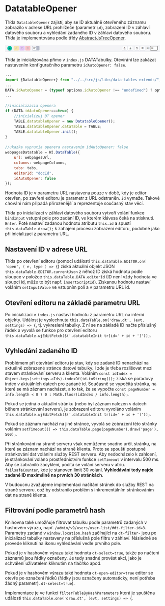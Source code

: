 # DatatableOpener

Třída `DatatableOpener` zajistí, aby se ID aktuálně otevřeného záznamu zobrazilo v adrese URL prohlížeče (parametr `id`), zobrazení ID v záhlaví datového souboru a vyhledání zadaného ID v záhlaví datového souboru. Třída je implementována podle třídy [AbstractJsTreeOpener](js-tree-document-opener.md).

![](datatable-opener.png)

Třída je inicializována přímo v `index.js` DATATabulky. Otevírání lze zakázat nastavením konfiguračního parametru `idAutoOpener: false`.

```javascript
...
import {DatatableOpener} from "../../src/js/libs/data-tables-extends/";
...
DATA.idAutoOpener = (typeof options.idAutoOpener !== "undefined") ? options.idAutoOpener : true;
...

//inicializacia openera
if (DATA.idAutoOpener===true) {
    //inicializuj DT opener
    TABLE.datatableOpener = new DatatableOpener();
    TABLE.datatableOpener.dataTable = TABLE;
    TABLE.datatableOpener.init();
}

//ukazka vypnutia openera nastavenim idAutoOpener: false
webpagesDatatable = WJ.DataTable({
    url: webpagesUrl,
    columns: webpageColumns,
    tabs: tabs,
    editorId: "docId",
    idAutoOpener: false
});
```

Hodnota ID je v parametru URL nastavena pouze v době, kdy je editor otevřen, po zavření editoru je parametr z URL odstraněn. `id` vymaže. Takové chování nám připadá přirozenější a reprezentuje současný stav věcí.

Třída po inicializaci v záhlaví datového souboru vytvoří volání funkce `bindInput` vstupní pole pro zadání ID, ve kterém klávesa čeká na stisknutí. `Enter`. Poté nastaví zadanou hodnotu atributu `this.id` a spustí `this.dataTable.draw();` k zahájení procesu zobrazení editoru, podobně jako při inicializaci z parametru URL.

## Nastavení ID v adrese URL

Třída po otevření editoru (pomocí události `this.dataTable.EDITOR.on( 'open', ( e, type ) => {`) získá aktuální objekt JSON `this.dataTable.EDITOR.currentJson` z něhož ID získá hodnotu podle sloupce v položce `this.dataTable.DATA.editorId` (ID není vždy hodnota ve sloupci id, může to být např. `insertScriptId`). Získanou hodnotu nastaví voláním `setInputValue` ve vstupním poli a v parametru URL id.

## Otevření editoru na základě parametru URL

Po inicializaci v `index.js` nastaví hodnotu z parametru URL na interní objekty. Událost je vyslechnuta `this.dataTable.on('draw.dt', (evt, settings) => {`, tj. vykreslení tabulky. Z ní se na základě ID načte příslušný řádek a vyvolá se funkce pro otevření editoru `this.dataTable.wjEditFetch($('.datatableInit tr[id=' + id + ']'));`.

## Vyhledání zadaného ID

Problémem při otevírání editoru je stav, kdy se zadané ID nenachází na aktuálně zobrazené stránce datové tabulky. I zde je třeba rozlišovat mezi stavem stránkování serveru a klienta. Voláním `const idIndex = Object.keys(settings.aIds).indexOf(id.toString());` získá se pořadový index v aktuálních datech pro zadané id. Současně se vypočítá stránka, na které se má záznam nacházet, a to tak, že se vypočte `const pageNumber = info.length < 0 ? 0 : Math.floor(idIndex / info.length);`.

Pokud se jedná o aktuální stránku (nebo byl záznam nalezen v datech během stránkování serveru), je zobrazení editoru vyvoláno voláním `this.dataTable.wjEditFetch($('.datatableInit tr[id=' + id + ']'));`.

Pokud se záznam nachází na jiné stránce, vyvolá se zobrazení této stránky voláním `setTimeout(() => this.dataTable.page(pageNumber).draw('page'), 500);`.

Při stránkování na straně serveru však nemůžeme snadno určit stránku, na které se záznam nachází na straně klienta. Proto se spouští postupné stránkování dat voláním služby REST serveru. Aby nedocházelo k zahlcení, je stránkování voláno prostřednictvím funkce `setTimeout` v intervalu 500 ms. Aby se zabránilo zacyklení, počítá se volání serveru v atriu. `failsafeCounter`, kde je stanoven limit 30 volání. **Vyhledávání tedy najde zadané ID maximálně na prvních 30 stránkách**.

V budoucnu zvažujeme implementaci načítání stránek do služby REST na straně serveru, což by odstranilo problém s inkrementálním stránkováním dat na straně klienta.

## Filtrování podle parametrů hash

Knihovna také umožňuje filtrovat tabulku podle parametrů zadaných v hashovém výrazu, např. `/admin/v9/users/user-list/#dt-filter-id=3`. Parametry zadané v `window.location.hash` začínající na `dt-filter-` jsou po inicializaci tabulky nastaveny na příslušná pole filtru v záhlaví. Následně se provede kliknutí na ikonu vyhledávání vedle prvního pole.

Pokud je v hashovém výrazu také hodnota `dt-select=true`, takže po načtení záznamů jsou řádky označeny. Je tedy snadné provést akci, jako je schválení uživatelem kliknutím na tlačítko apod.

Pokud je v hashovém výrazu také hodnota `dt-open-editor=true` editor se otevře po označení řádků (řádky jsou označeny automaticky, není potřeba žádný parametr). `dt-select=true`).

Implementace je ve funkci `filterTableByHashParameters` která je spuštěna událostí `this.dataTable.one('draw.dt', (evt, settings) => {`.
